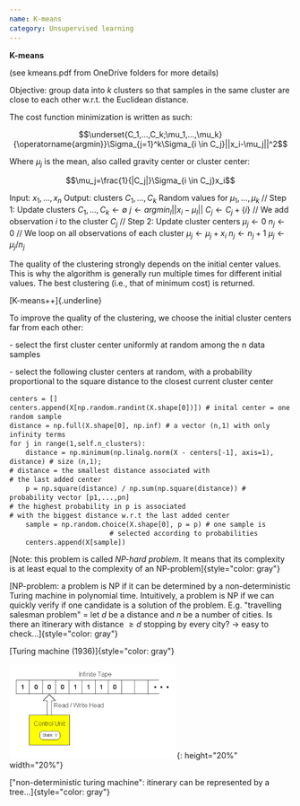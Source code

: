 ```yaml
---
name: K-means
category: Unsupervised learning
---
```


**K-means**

(see kmeans.pdf from OneDrive folders for more details)

Objective: group data into $k$ clusters so that samples in the same
cluster are close to each other w.r.t. the Euclidean distance.

The cost function minimization is written as such:

$$\underset{C_1,...,C_k;\mu_1,...,\mu_k}{\operatorname{argmin}}\Sigma_{j=1}^k\Sigma_{i \in C_j}||x_i-\mu_j||^2$$

Where $\mu_j$ is the mean, also called gravity center or cluster center:

$$\mu_j=\frac{1}{|C_j|}\Sigma_{i \in C_j}x_i$$

Input: $x_1,...,x_n$ Output: clusters $C_1,...,C_k$ Random values for
$\mu_1,...,\mu_k$ // Step 1: Update clusters
$C_1,...,C_k \leftarrow \emptyset$
$j \leftarrow argmin_l ||x_i - \mu_l||$ $C_j \leftarrow C_j + \{i\}$ //
We add observation $i$ to the cluster $C_j$ // Step 2: Update cluster
centers $\mu_j \leftarrow 0$ $n_j \leftarrow 0$ // We loop on all
observations of each cluster $\mu_j \leftarrow \mu_j + x_i$
$n_j \leftarrow n_j +1$ $\mu_j \leftarrow \mu_j /n_j$

The quality of the clustering strongly depends on the initial center
values. This is why the algorithm is generally run multiple times for
different initial values. The best clustering (i.e., that of minimum
cost) is returned.

[K-means++]{.underline}

To improve the quality of the clustering, we choose the initial cluster
centers far from each other:

\- select the first cluster center uniformly at random among the n data
samples

\- select the following cluster centers at random, with a probability
proportional to the square distance to the closest current cluster
center


    centers = []
    centers.append(X[np.random.randint(X.shape[0])]) # inital center = one random sample
    distance = np.full(X.shape[0], np.inf) # a vector (n,1) with only infinity terms
    for j in range(1,self.n_clusters):
        distance = np.minimum(np.linalg.norm(X - centers[-1], axis=1), distance) # size (n,1); 
    # distance = the smallest distance associated with 
    # the last added center
        p = np.square(distance) / np.sum(np.square(distance)) # probability vector [p1,...,pn]
    # the highest probability in p is associated 
    # with the biggest distance w.r.t the last added center
        sample = np.random.choice(X.shape[0], p = p) # one sample is 
                             # selected according to probabilities
        centers.append(X[sample])

[Note: this problem is called *NP-hard problem*. It means that its
complexity is at least equal to the complexity of an
NP-problem]{style="color: gray"}

[NP-problem: a problem is NP if it can be determined by a
non-deterministic Turing machine in polynomial time. Intuitively, a
problem is NP if we can quickly verify if one candidate is a solution of
the problem. E.g. \"travelling salesman problem\" = let $d$ be a
distance and $n$ be a number of cities. Is there an itinerary with
distance $\ge d$ stopping by every city? -\> easy to
check\...]{style="color: gray"}

[Turing machine (1936)]{style="color: gray"}

![image](/assets/img/turingmachine.png){: height="20%" width="20%"}

[\"non-deterministic turing machine\": itinerary can be represented by a
tree\...]{style="color: gray"}
